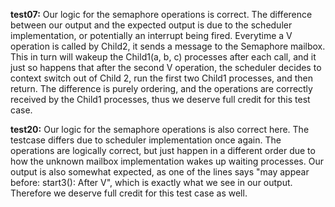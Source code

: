 **test07:** Our logic for the semaphore operations is correct. The difference between our output and the expected output is due to the scheduler implementation, or potentially an interrupt being fired. Everytime a V operation is called by Child2, it sends a message to the Semaphore mailbox. This in turn will wakeup the Child1(a, b, c) processes after each call, and it just so happens that after the second V operation, the scheduler decides to context switch out of Child 2, run the first two Child1 processes, and then return. The difference is purely ordering, and the operations are correctly received by the Child1 processes, thus we deserve full credit for this test case.

**test20:** Our logic for the semaphore operations is also correct here. The testcase differs due to scheduler implementation once again. The operations are logically correct, but just happen in a different order due to how the unknown mailbox implementation wakes up waiting processes. Our output is also somewhat expected, as one of the lines says "may appear before: start3(): After V", which is exactly what we see in our output. Therefore we deserve full credit for this test case as well.